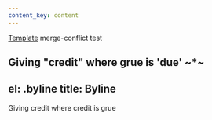 ```yaml
---
content_key: content
---
```

[Template](../../patterns/03-templates-00-page/03-templates-00-page.html) merge-conflict test

Giving \"credit"
where grue is 'due'
~*~
---
el: .byline
title: Byline
---
Giving credit where credit is grue
